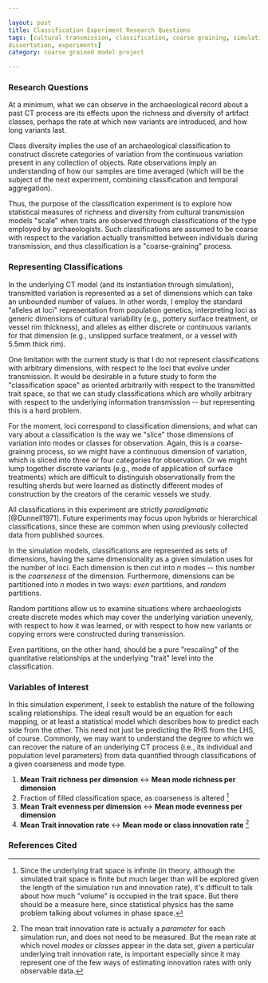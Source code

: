 ```yaml
---

layout: post
title: Classification Experiment Research Questions
tags: [cultural transmission, classification, coarse graining, simulation, ctpy,
dissertation, experiments]
category: coarse grained model project

---
```


### Research Questions ###


At a minimum, what we can observe in the archaeological record about a past CT process are its effects 
upon the richness and diversity of artifact classes, perhaps the rate at which new variants are introduced, 
and how long variants last.  

Class diversity implies the use of an archaeological classification to construct discrete categories of variation
from the continuous variation present in any collection of objects.  Rate observations imply an understanding of 
how our samples are time averaged (which will be the subject of the next experiment, combining classification and 
temporal aggregation).  

Thus, the purpose of the classification experiment is to explore how statistical measures of 
richness and diversity from cultural transmission models "scale" when traits are observed through
classifications of the type employed by archaeologists.  Such classifications are assumed to be coarse with respect to the variation actually transmitted between individuals during transmission, and thus classification is a "coarse-graining" process. 

### Representing Classifications ###

In the underlying CT model (and its instantiation through simulation), transmitted variation is represented as a set of 
dimensions which can take an unbounded number of values.  In other words, I employ the standard "alleles at loci" representation
from population genetics, interpreting loci as generic dimensions of cultural variability (e.g., pottery surface treatment, or vessel rim thickness), and alleles as either discrete or continuous variants for that dimension (e.g., unslipped surface treatment, or a vessel with 5.5mm thick rim).

One limitation with the current study is that I do not represent classifications with arbitrary dimensions, with respect to the loci that evolve under transmission.  It would be desirable in a future study to form the "classification space" as oriented arbitrarily with respect to the transmitted trait space, so that we can study classifications which are wholly arbitrary with respect to the underlying information transmission -- but representing this is a hard problem.  

For the moment, loci correspond to classification dimensions, and what can vary about a classification is the way we "slice" those dimensions of variation into modes or classes for observation.  Again, this is a coarse-graining process, so we might have a continuous dimension of variation, which is sliced into three or four categories for observation.  Or we might lump together discrete variants (e.g., mode of application of surface treatments) which are difficult to distinguish observationally from the resulting sherds but were learned as distinctly different modes of construction by the creators of the ceramic vessels we study.  

All classifications in this experiment are strictly *paradigmatic* [@Dunnell1971].  Future experiments may focus upon hybrids or hierarchical classifications, since these are common when using previously collected data from published sources.  

In the simulation models, classifications are represented as sets of dimensions, having the same dimensionality as a given simulation uses for the number of loci.  Each dimension is then cut into $n$ modes -- this number is the *coarseness* of the dimension.  Furthermore, dimensions can be partitioned into $n$ modes in two ways:  *even* partitions, and *random* partitions.  

Random partitions allow us to examine situations where archaeologists create discrete modes which may cover the underlying variation unevenly, with respect to how it was learned, or with respect to how new variants or copying errors were constructed during transmission.  

Even partitions, on the other hand, should be a pure  "rescaling" of the quantitative relationships at the underlying "trait" level into the classification.  

### Variables of Interest ###

In this simulation experiment, I seek to establish the nature of the following scaling relationships.  The ideal result would be an equation for each mapping, or at least a statistical model which describes how to predict each side from the other.  This need not just be predicting the RHS from the LHS, of course.  Commonly, we may want to understand the degree to which we can recover the nature of an underlying CT process (i.e., its individual and population level parameters) from data quantified through classifications of a given coarseness and mode type.  

1.  **Mean Trait richness per dimension** $\leftrightarrow$ **Mean mode richness per dimension**
1. 	Fraction of filled classification space, as coarseness is altered [^1]
1.  **Mean Trait evenness per dimension** $\leftrightarrow$ **Mean mode evenness per dimension**
1.  **Mean Trait innovation rate** $\leftrightarrow$ **Mean mode or class innovation rate** [^2]

[^1]: Since the underlying trait space is infinite (in theory, although the simulated trait space is finite but much larger than will be explored given the length of the simulation run and innovation rate), it's difficult to talk about how much "volume" is occupied in the trait space.  But there should be a measure here, since statistical physics has the same problem talking about volumes in phase space.  

[^2]: The mean trait innovation rate is actually a *parameter* for each simulation run, and does not need to be measured.  But the mean rate at which novel *modes* or *classes* appear in the data set, *given* a particular underlying trait innovation rate, is important especially since it may represent one of the few ways of estimating innovation rates with only observable data.  






### References Cited ###

  

 





